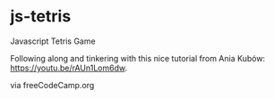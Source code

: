 # js-tetris
Javascript Tetris Game 

Following along and tinkering with this nice tutorial from Ania Kubów: https://youtu.be/rAUn1Lom6dw. 

via freeCodeCamp.org
